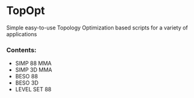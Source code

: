 # TopOpt
Simple easy-to-use Topology Optimization based scripts for a variety of applications 

### Contents:
- SIMP 88 MMA
- SIMP 3D MMA
- BESO 88
- BESO 3D
- LEVEL SET 88
